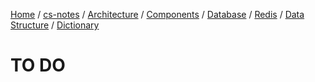 [Home](https://mengxianbin.github.io) /
[cs-notes](https://mengxianbin.github.io/cs-notes/site) /
[Architecture](https://mengxianbin.github.io/cs-notes/site/Architecture) /
[Components](https://mengxianbin.github.io/cs-notes/site/Architecture/Components) /
[Database](https://mengxianbin.github.io/cs-notes/site/Architecture/Components/Database) /
[Redis](https://mengxianbin.github.io/cs-notes/site/Architecture/Components/Database/Redis) /
[Data Structure](https://mengxianbin.github.io/cs-notes/site/Architecture/Components/Database/Redis/Data%20Structure) /
[Dictionary](https://mengxianbin.github.io/cs-notes/site/Architecture/Components/Database/Redis/Data%20Structure/Dictionary)

# TO DO
